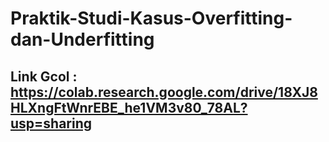 # Praktik-Studi-Kasus-Overfitting-dan-Underfitting
## Link Gcol : https://colab.research.google.com/drive/18XJ8HLXngFtWnrEBE_he1VM3v80_78AL?usp=sharing
